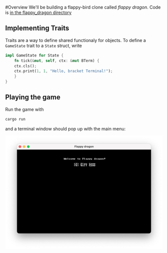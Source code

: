 #Overview
We'll be building a flappy-bird clone called _flappy dragon_. Code is [in the flappy_dragon directory](/flappy_dragon)

## Implementing Traits
Traits are a way to define shared functionaly for objects. To define a `GameState` trait to a `State` struct, write

```rust
impl GameState for State {
	fn tick(&mut, self, ctx: &mut BTerm) {
	ctx.cls();
	ctx.print(1, 1, "Hello, bracket Terminal!");
	}
}
```

## Playing the game
Run the game with
```bash
cargo run
```
and a terminal window should pop up with the main menu:

![Main menu](./images/flappy-dragon-menu.png)


